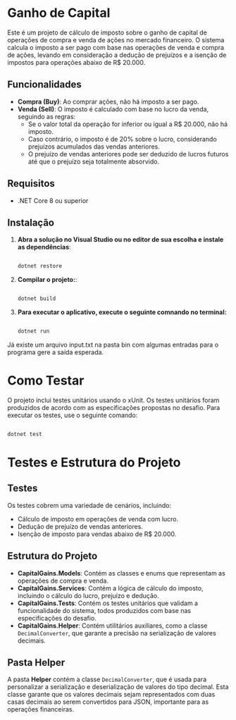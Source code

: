 # Ganho de Capital

Este é um projeto de cálculo de imposto sobre o ganho de capital de operações de compra e venda de ações no mercado financeiro. O sistema calcula o imposto a ser pago com base nas operações de venda e compra de ações, levando em consideração a dedução de prejuízos e a isenção de impostos para operações abaixo de R$ 20.000.

## Funcionalidades

- **Compra (Buy)**: Ao comprar ações, não há imposto a ser pago.
- **Venda (Sell)**: O imposto é calculado com base no lucro da venda, seguindo as regras:
  - Se o valor total da operação for inferior ou igual a R$ 20.000, não há imposto.
  - Caso contrário, o imposto é de 20% sobre o lucro, considerando prejuízos acumulados das vendas anteriores.
  - O prejuízo de vendas anteriores pode ser deduzido de lucros futuros até que o prejuízo seja totalmente absorvido.

## Requisitos

- .NET Core 8 ou superior

## Instalação

1. **Abra a solução no Visual Studio ou no editor de sua escolha e instale as dependências**:
   ```bash

   dotnet restore


2. **Compilar o projeto:**:
   ```bash

   dotnet build

3. **Para executar o aplicativo, execute o seguinte comnando no terminal:**
   ```bash

   dotnet run

Já existe um arquivo input.txt na pasta bin com algumas entradas para o programa gere a saída esperada.

# Como Testar

O projeto inclui testes unitários usando o xUnit. Os testes unitários foram produzidos de acordo com as especificações propostas no desafio. Para executar os testes, use o seguinte comando:
   ```bash

   dotnet test
```
# Testes e Estrutura do Projeto

## Testes

Os testes cobrem uma variedade de cenários, incluindo:

- Cálculo de imposto em operações de venda com lucro.
- Dedução de prejuízo de vendas anteriores.
- Isenção de imposto para vendas abaixo de R$ 20.000.

## Estrutura do Projeto

- **CapitalGains.Models**: Contém as classes e enums que representam as operações de compra e venda.
- **CapitalGains.Services**: Contém a lógica de cálculo do imposto, incluindo o cálculo do lucro, prejuízo e dedução.
- **CapitalGains.Tests**: Contém os testes unitários que validam a funcionalidade do sistema, todos produzidos com base nas especificações do desafio.
- **CapitalGains.Helper**: Contém utilitários auxiliares, como a classe `DecimalConverter`, que garante a precisão na serialização de valores decimais.

## Pasta Helper

A pasta **Helper** contém a classe `DecimalConverter`, que é usada para personalizar a serialização e deserialização de valores do tipo decimal. Esta classe garante que os valores decimais sejam representados com duas casas decimais ao serem convertidos para JSON, importante para as operações financeiras.
